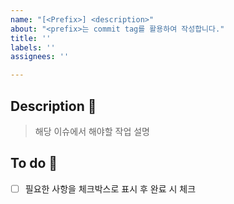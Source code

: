 ```yaml
---
name: "[<Prefix>] <description>"
about: "<prefix>는 commit tag를 활용하여 작성합니다."
title: ''
labels: ''
assignees: ''

---
```


## Description 🐝
> 해당 이슈에서 해야할 작업 설명

##  To do 🐝
- [ ] 필요한 사항을 체크박스로 표시 후 완료 시 체크

